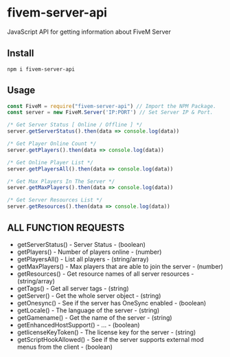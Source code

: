 # fivem-server-api
JavaScript API for getting information about FiveM Server

## Install
```
npm i fivem-server-api
```

## Usage

```js
const FiveM = require("fivem-server-api") // Import the NPM Package.
const server = new FiveM.Server('IP:PORT') // Set Server IP & Port.

/* Get Server Status [ Online / Offline ] */
server.getServerStatus().then(data => console.log(data))

/* Get Player Online Count */
server.getPlayers().then(data => console.log(data))

/* Get Online Player List */
server.getPlayersAll().then(data => console.log(data))

/* Get Max Players In The Server */
server.getMaxPlayers().then(data => console.log(data))

/* Get Server Resources List */
server.getResources().then(data => console.log(data))
```


## **ALL FUNCTION REQUESTS**
- getServerStatus() - Server Status - (boolean)
- getPlayers() - Number of players online - (number)
- getPlayersAll() - List all players - (string/array)
- getMaxPlayers() - Max players that are able to join the server - (number)
- getResources() - Get resource names of all server resources - (string/array)
- getTags() - Get all server tags - (string)
- getServer() - Get the whole server object - (string)
- getOnesync() - See if the server has OneSync enabled - (boolean)
- getLocale() - The language of the server - (string)
- getGamename() - Get the name of the server - (string)
- getEnhancedHostSupport() - ... - (boolean)
- getlicenseKeyToken() - The license key for the server - (string)
- getScriptHookAllowed() - See if the server supports external mod menus from the client - (boolean)
